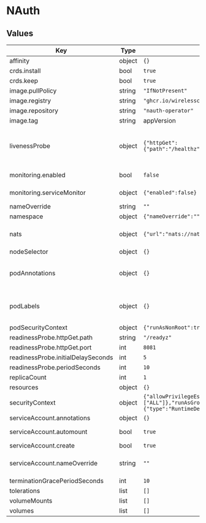 # NAuth

## Values

| Key | Type | Default | Description |
|-----|------|---------|-------------|
| affinity | object | `{}` |  |
| crds.install | bool | `true` |  |
| crds.keep | bool | `true` |  |
| image.pullPolicy | string | `"IfNotPresent"` | Sets the pull policy for images. |
| image.registry | string | `"ghcr.io/wirelesscar"` | Sets the operator image registry |
| image.repository | string | `"nauth-operator"` | Sets the operator repository |
| image.tag | string | appVersion | Overrides the image tag |
| livenessProbe | object | `{"httpGet":{"path":"/healthz","port":8081},"initialDelaySeconds":15,"periodSeconds":20}` | This is to setup the liveness and readiness probes more information can be found here: https://kubernetes.io/docs/tasks/configure-pod-container/configure-liveness-readiness-startup-probes/ |
| monitoring.enabled | bool | `false` | Enables nauth to use monitoring capabilities. Requires CRD:s to be installed. |
| monitoring.serviceMonitor | object | `{"enabled":false}` | Enables serviceMonitor feature. Requies CRD to be installed beforehand. |
| nameOverride | string | `""` | Override the chart name |
| namespace | object | `{"nameOverride":""}` | Override the namespace |
| nats | object | `{"url":"nats://nats.nats.svc.cluster.local:4222"}` | Set the url for your nats server.<BR>The default means nats is deployed in the `nats` namespace. |
| nodeSelector | object | `{}` |  |
| podAnnotations | object | `{}` | This is for setting Kubernetes Annotations to a Pod. For more information checkout: https://kubernetes.io/docs/concepts/overview/working-with-objects/annotations/ |
| podLabels | object | `{}` | This is for setting Kubernetes Labels to a Pod. For more information checkout: https://kubernetes.io/docs/concepts/overview/working-with-objects/labels/ |
| podSecurityContext | object | `{"runAsNonRoot":true}` | Pod security context |
| readinessProbe.httpGet.path | string | `"/readyz"` |  |
| readinessProbe.httpGet.port | int | `8081` |  |
| readinessProbe.initialDelaySeconds | int | `5` |  |
| readinessProbe.periodSeconds | int | `10` |  |
| replicaCount | int | `1` | Sets the replicaset count |
| resources | object | `{}` | Setting resources is up to the user. Follows PodSpec. |
| securityContext | object | `{"allowPrivilegeEscalation":false,"capabilities":{"drop":["ALL"]},"runAsGroup":65532,"runAsUser":65532,"seccompProfile":{"type":"RuntimeDefault"}}` | SecurityContext of the container |
| serviceAccount.annotations | object | `{}` | Annotations to add to the service account |
| serviceAccount.automount | bool | `true` | Automatically mount a ServiceAccount's API credentials? |
| serviceAccount.create | bool | `true` | Specifies whether a service account should be created |
| serviceAccount.nameOverride | string | `""` | The name of the service account to use. If not set and create is true, a name is generated using the fullname template |
| terminationGracePeriodSeconds | int | `10` |  |
| tolerations | list | `[]` |  |
| volumeMounts | list | `[]` |  |
| volumes | list | `[]` |  |
